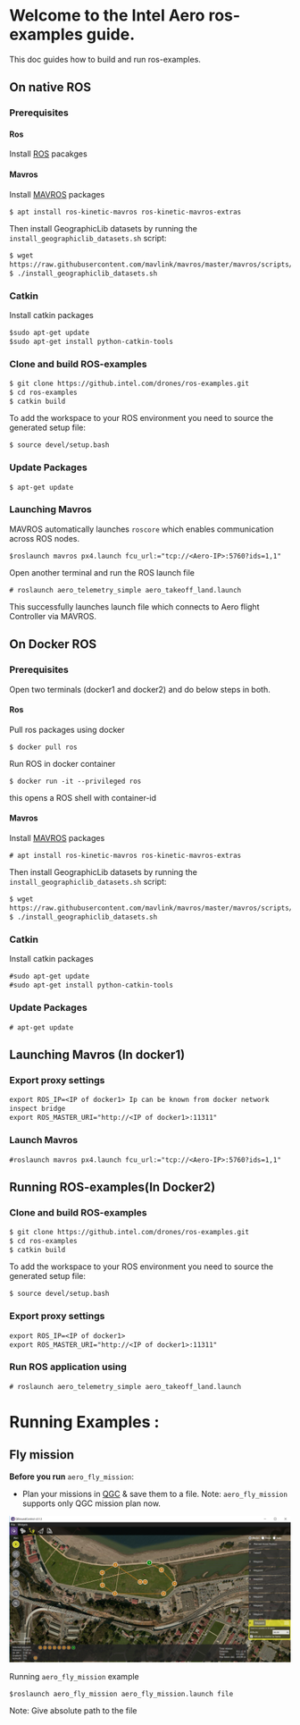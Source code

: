 # Welcome to the Intel Aero ros-examples guide.

This doc guides how to build and run ros-examples.
## On native ROS

### Prerequisites

#### Ros
Install [ROS](http://wiki.ros.org/kinetic/Installation/Ubuntu) pacakges

#### Mavros
Install [MAVROS](http://wiki.ros.org/mavros) packages
```
$ apt install ros-kinetic-mavros ros-kinetic-mavros-extras

```
Then install GeographicLib datasets by running the `install_geographiclib_datasets.sh` script:
```
$ wget https://raw.githubusercontent.com/mavlink/mavros/master/mavros/scripts/install_geographiclib_datasets.sh
$ ./install_geographiclib_datasets.sh
```

### Catkin
Install catkin packages
```
$sudo apt-get update
$sudo apt-get install python-catkin-tools
```

### Clone and build ROS-examples
```
$ git clone https://github.intel.com/drones/ros-examples.git
$ cd ros-examples
$ catkin build
```
To add the workspace to your ROS environment you need to source the generated setup file:
```
$ source devel/setup.bash
```

### Update Packages
```
$ apt-get update
```

### Launching Mavros
MAVROS automatically launches `roscore` which enables communication across ROS nodes.
```
$roslaunch mavros px4.launch fcu_url:="tcp://<Aero-IP>:5760?ids=1,1"
```

Open another terminal  and run the ROS launch file
```
# roslaunch aero_telemetry_simple aero_takeoff_land.launch
```
This successfully launches launch file  which connects to Aero flight Controller via MAVROS.

## On Docker ROS

### Prerequisites

Open two terminals (docker1 and docker2) and do below steps in both.

#### Ros
Pull ros packages using docker
```
$ docker pull ros
```
Run ROS in docker container
```
$ docker run -it --privileged ros
```
this opens a ROS shell with container-id

#### Mavros
Install [MAVROS](http://wiki.ros.org/mavros) packages
```
# apt install ros-kinetic-mavros ros-kinetic-mavros-extras
```

Then install GeographicLib datasets by running the `install_geographiclib_datasets.sh` script:
```
$ wget https://raw.githubusercontent.com/mavlink/mavros/master/mavros/scripts/install_geographiclib_datasets.sh
$ ./install_geographiclib_datasets.sh
```

### Catkin
Install catkin packages
```
#sudo apt-get update
#sudo apt-get install python-catkin-tools
```

### Update Packages
```
# apt-get update
```

## Launching Mavros (In docker1)

### Export proxy settings
```
export ROS_IP=<IP of docker1> Ip can be known from docker network inspect bridge
export ROS_MASTER_URI="http://<IP of docker1>:11311"
```

### Launch Mavros
```
#roslaunch mavros px4.launch fcu_url:="tcp://<Aero-IP>:5760?ids=1,1"
```

## Running ROS-examples(In Docker2)

### Clone and build ROS-examples
```
$ git clone https://github.intel.com/drones/ros-examples.git
$ cd ros-examples
$ catkin build
```

To add the workspace to your ROS environment you need to source the generated setup file:
```
$ source devel/setup.bash
```

### Export proxy settings
```
export ROS_IP=<IP of docker1>
export ROS_MASTER_URI="http://<IP of docker1>:11311"
```

### Run ROS application using
```
# roslaunch aero_telemetry_simple aero_takeoff_land.launch
```

# Running Examples : 
## Fly mission

**Before you run** `aero_fly_mission`:
* Plan your missions in [QGC](http://qgroundcontrol.com) & save them to a file.
Note: `aero_fly_mission` supports only QGC mission plan now.

![Qgc_plan](qgc_plan?raw=true "Optional Title")

Running `aero_fly_mission` example
```
$roslaunch aero_fly_mission aero_fly_mission.launch file
```
Note: Give absolute path to the file



